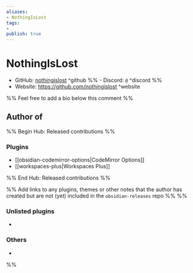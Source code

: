 ```yaml
---
aliases:
- NothingIsLost
tags: 
- 
publish: true
---
```


# NothingIsLost

- GitHub: [nothingislost](https://github.com/nothingislost/) ^github
%% - Discord: `@` ^discord %%
- Website: <https://github.com/nothingislost> ^website
<!-- - [[Publish sites|Publish site]]: ^publish -->

%% Feel free to add a bio below this comment %%


## Author of

%% Begin Hub: Released contributions %%
### Plugins
- [[obsidian-codemirror-options|CodeMirror Options]]
- [[workspaces-plus|Workspaces Plus]]

%% End Hub: Released contributions %%

%% Add links to any plugins, themes or other notes that the author has created but are not (yet) included in the `obsidian-releases` repo %%
%%
### Unlisted plugins

- 

### Others

- 
%%

<!--
## Sponsor this author

- [[GitHub sponsors]]: [Sponsor @nothingislost on GitHub Sponsors](https://github.com/sponsors/nothingislost) ^github-sponsor
- [[Buy me a coffee]]: ^buy-me-a-coffee
- [[PayPal]]: ^paypal
- [[Patreon]]: ^patreon

-->

<!--
## Follow this author

- [[YouTube Channels|On YouTube]]: ^youtube
- Twitter: ^twitter
- ...
-->